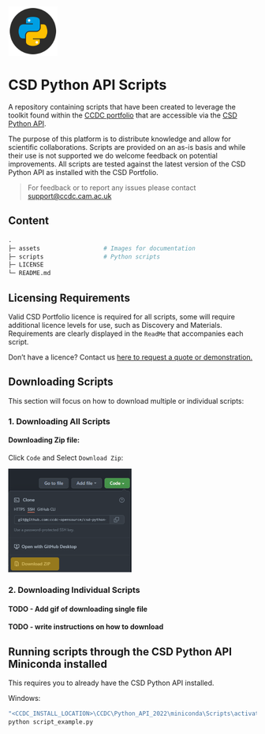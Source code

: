 <img src="assets/csd-python-api-logo.png" width="100px">

# CSD Python API Scripts


A repository containing scripts that have been created to leverage the toolkit found within
the [CCDC portfolio](https://www.ccdc.cam.ac.uk/solutions/) that are accessible via
the [CSD Python API](https://www.ccdc.cam.ac.uk/solutions/csd-core/components/csd-python-api/).

The purpose of this platform is to distribute knowledge and allow for scientific collaborations. Scripts are provided on an as-is basis and while their use is not supported we do welcome feedback on potential improvements. All scripts are tested against the latest version of the CSD Python API as installed with the CSD Portfolio.

> For feedback or to report any issues please contact [support@ccdc.cam.ac.uk](mailto:support@ccdc.cam.ac.uk)

## Content 

```graphql
.
├─ assets                  # Images for documentation
├─ scripts                 # Python scripts 
├─ LICENSE
└─ README.md  
```

## Licensing Requirements 

Valid CSD Portfolio licence is required for all scripts, some will require additional licence levels for use, such as Discovery and Materials. Requirements are clearly displayed in the `ReadMe` that accompanies each script. 

Don’t have a licence? Contact us [here to request a quote or demonstration.](https://www.ccdc.cam.ac.uk/theccdcprofile/contactus/)

## Downloading Scripts

This section will focus on how to download multiple or individual scripts: 

### 1. Downloading All Scripts 


#### Downloading Zip file: 
Click `Code` and Select `Download Zip`:

<img src="assets/download_zip.png" width="250px">


### 2. Downloading Individual Scripts

#### TODO - Add gif of downloading single file
#### TODO - write instructions on how to download


## Running scripts through the CSD Python API Miniconda installed 

This requires you to already have the CSD Python API installed. 

Windows: 
```cmd
"<CCDC_INSTALL_LOCATION>\CCDC\Python_API_2022\miniconda\Scripts\activate.bat"
python script_example.py
```
